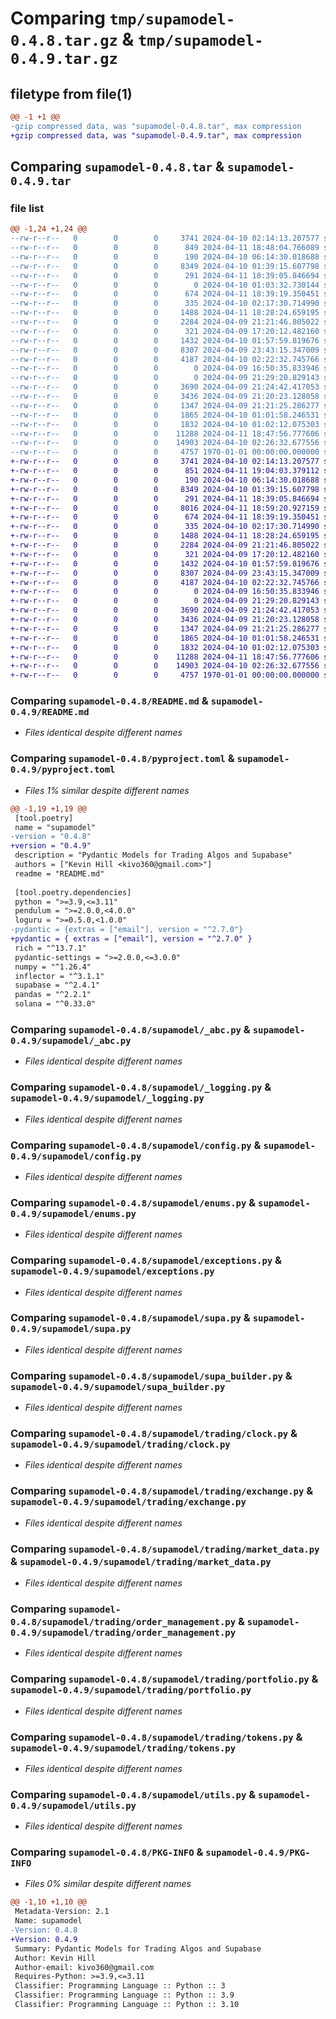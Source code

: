 # Comparing `tmp/supamodel-0.4.8.tar.gz` & `tmp/supamodel-0.4.9.tar.gz`

## filetype from file(1)

```diff
@@ -1 +1 @@
-gzip compressed data, was "supamodel-0.4.8.tar", max compression
+gzip compressed data, was "supamodel-0.4.9.tar", max compression
```

## Comparing `supamodel-0.4.8.tar` & `supamodel-0.4.9.tar`

### file list

```diff
@@ -1,24 +1,24 @@
--rw-r--r--   0        0        0     3741 2024-04-10 02:14:13.207577 supamodel-0.4.8/README.md
--rw-r--r--   0        0        0      849 2024-04-11 18:48:04.766089 supamodel-0.4.8/pyproject.toml
--rw-r--r--   0        0        0      190 2024-04-10 06:14:30.018688 supamodel-0.4.8/supamodel/__init__.py
--rw-r--r--   0        0        0     8349 2024-04-10 01:39:15.607798 supamodel-0.4.8/supamodel/_abc.py
--rw-r--r--   0        0        0      291 2024-04-11 18:39:05.846694 supamodel-0.4.8/supamodel/_client.py
--rw-r--r--   0        0        0        0 2024-04-10 01:03:32.730144 supamodel-0.4.8/supamodel/_core.py
--rw-r--r--   0        0        0      674 2024-04-11 18:39:19.350451 supamodel-0.4.8/supamodel/_logging.py
--rw-r--r--   0        0        0      335 2024-04-10 02:17:30.714990 supamodel-0.4.8/supamodel/_types.py
--rw-r--r--   0        0        0     1488 2024-04-11 18:28:24.659195 supamodel-0.4.8/supamodel/config.py
--rw-r--r--   0        0        0     2284 2024-04-09 21:21:46.805022 supamodel-0.4.8/supamodel/enums.py
--rw-r--r--   0        0        0      321 2024-04-09 17:20:12.482160 supamodel-0.4.8/supamodel/errors.py
--rw-r--r--   0        0        0     1432 2024-04-10 01:57:59.819676 supamodel-0.4.8/supamodel/exceptions.py
--rw-r--r--   0        0        0     8307 2024-04-09 23:43:15.347009 supamodel-0.4.8/supamodel/supa.py
--rw-r--r--   0        0        0     4187 2024-04-10 02:22:32.745766 supamodel-0.4.8/supamodel/supa_builder.py
--rw-r--r--   0        0        0        0 2024-04-09 16:50:35.833946 supamodel-0.4.8/supamodel/trading/__init__.py
--rw-r--r--   0        0        0        0 2024-04-09 21:29:20.829143 supamodel-0.4.8/supamodel/trading/assets.py
--rw-r--r--   0        0        0     3690 2024-04-09 21:24:42.417053 supamodel-0.4.8/supamodel/trading/clock.py
--rw-r--r--   0        0        0     3436 2024-04-09 21:20:23.128058 supamodel-0.4.8/supamodel/trading/exchange.py
--rw-r--r--   0        0        0     1347 2024-04-09 21:21:25.286277 supamodel-0.4.8/supamodel/trading/market_data.py
--rw-r--r--   0        0        0     1865 2024-04-10 01:01:58.246531 supamodel-0.4.8/supamodel/trading/order_management.py
--rw-r--r--   0        0        0     1832 2024-04-10 01:02:12.075303 supamodel-0.4.8/supamodel/trading/portfolio.py
--rw-r--r--   0        0        0    11288 2024-04-11 18:47:56.777606 supamodel-0.4.8/supamodel/trading/tokens.py
--rw-r--r--   0        0        0    14903 2024-04-10 02:26:32.677556 supamodel-0.4.8/supamodel/utils.py
--rw-r--r--   0        0        0     4757 1970-01-01 00:00:00.000000 supamodel-0.4.8/PKG-INFO
+-rw-r--r--   0        0        0     3741 2024-04-10 02:14:13.207577 supamodel-0.4.9/README.md
+-rw-r--r--   0        0        0      851 2024-04-11 19:04:03.379112 supamodel-0.4.9/pyproject.toml
+-rw-r--r--   0        0        0      190 2024-04-10 06:14:30.018688 supamodel-0.4.9/supamodel/__init__.py
+-rw-r--r--   0        0        0     8349 2024-04-10 01:39:15.607798 supamodel-0.4.9/supamodel/_abc.py
+-rw-r--r--   0        0        0      291 2024-04-11 18:39:05.846694 supamodel-0.4.9/supamodel/_client.py
+-rw-r--r--   0        0        0     8016 2024-04-11 18:59:20.927159 supamodel-0.4.9/supamodel/_core.py
+-rw-r--r--   0        0        0      674 2024-04-11 18:39:19.350451 supamodel-0.4.9/supamodel/_logging.py
+-rw-r--r--   0        0        0      335 2024-04-10 02:17:30.714990 supamodel-0.4.9/supamodel/_types.py
+-rw-r--r--   0        0        0     1488 2024-04-11 18:28:24.659195 supamodel-0.4.9/supamodel/config.py
+-rw-r--r--   0        0        0     2284 2024-04-09 21:21:46.805022 supamodel-0.4.9/supamodel/enums.py
+-rw-r--r--   0        0        0      321 2024-04-09 17:20:12.482160 supamodel-0.4.9/supamodel/errors.py
+-rw-r--r--   0        0        0     1432 2024-04-10 01:57:59.819676 supamodel-0.4.9/supamodel/exceptions.py
+-rw-r--r--   0        0        0     8307 2024-04-09 23:43:15.347009 supamodel-0.4.9/supamodel/supa.py
+-rw-r--r--   0        0        0     4187 2024-04-10 02:22:32.745766 supamodel-0.4.9/supamodel/supa_builder.py
+-rw-r--r--   0        0        0        0 2024-04-09 16:50:35.833946 supamodel-0.4.9/supamodel/trading/__init__.py
+-rw-r--r--   0        0        0        0 2024-04-09 21:29:20.829143 supamodel-0.4.9/supamodel/trading/assets.py
+-rw-r--r--   0        0        0     3690 2024-04-09 21:24:42.417053 supamodel-0.4.9/supamodel/trading/clock.py
+-rw-r--r--   0        0        0     3436 2024-04-09 21:20:23.128058 supamodel-0.4.9/supamodel/trading/exchange.py
+-rw-r--r--   0        0        0     1347 2024-04-09 21:21:25.286277 supamodel-0.4.9/supamodel/trading/market_data.py
+-rw-r--r--   0        0        0     1865 2024-04-10 01:01:58.246531 supamodel-0.4.9/supamodel/trading/order_management.py
+-rw-r--r--   0        0        0     1832 2024-04-10 01:02:12.075303 supamodel-0.4.9/supamodel/trading/portfolio.py
+-rw-r--r--   0        0        0    11288 2024-04-11 18:47:56.777606 supamodel-0.4.9/supamodel/trading/tokens.py
+-rw-r--r--   0        0        0    14903 2024-04-10 02:26:32.677556 supamodel-0.4.9/supamodel/utils.py
+-rw-r--r--   0        0        0     4757 1970-01-01 00:00:00.000000 supamodel-0.4.9/PKG-INFO
```

### Comparing `supamodel-0.4.8/README.md` & `supamodel-0.4.9/README.md`

 * *Files identical despite different names*

### Comparing `supamodel-0.4.8/pyproject.toml` & `supamodel-0.4.9/pyproject.toml`

 * *Files 1% similar despite different names*

```diff
@@ -1,19 +1,19 @@
 [tool.poetry]
 name = "supamodel"
-version = "0.4.8"
+version = "0.4.9"
 description = "Pydantic Models for Trading Algos and Supabase"
 authors = ["Kevin Hill <kivo360@gmail.com>"]
 readme = "README.md"
 
 [tool.poetry.dependencies]
 python = ">=3.9,<=3.11"
 pendulum = ">=2.0.0,<4.0.0"
 loguru = ">=0.5.0,<1.0.0"
-pydantic = {extras = ["email"], version = "^2.7.0"}
+pydantic = { extras = ["email"], version = "^2.7.0" }
 rich = "^13.7.1"
 pydantic-settings = ">=2.0.0,<=3.0.0"
 numpy = "^1.26.4"
 inflector = "^3.1.1"
 supabase = "^2.4.1"
 pandas = "^2.2.1"
 solana = "^0.33.0"
```

### Comparing `supamodel-0.4.8/supamodel/_abc.py` & `supamodel-0.4.9/supamodel/_abc.py`

 * *Files identical despite different names*

### Comparing `supamodel-0.4.8/supamodel/_logging.py` & `supamodel-0.4.9/supamodel/_logging.py`

 * *Files identical despite different names*

### Comparing `supamodel-0.4.8/supamodel/config.py` & `supamodel-0.4.9/supamodel/config.py`

 * *Files identical despite different names*

### Comparing `supamodel-0.4.8/supamodel/enums.py` & `supamodel-0.4.9/supamodel/enums.py`

 * *Files identical despite different names*

### Comparing `supamodel-0.4.8/supamodel/exceptions.py` & `supamodel-0.4.9/supamodel/exceptions.py`

 * *Files identical despite different names*

### Comparing `supamodel-0.4.8/supamodel/supa.py` & `supamodel-0.4.9/supamodel/supa.py`

 * *Files identical despite different names*

### Comparing `supamodel-0.4.8/supamodel/supa_builder.py` & `supamodel-0.4.9/supamodel/supa_builder.py`

 * *Files identical despite different names*

### Comparing `supamodel-0.4.8/supamodel/trading/clock.py` & `supamodel-0.4.9/supamodel/trading/clock.py`

 * *Files identical despite different names*

### Comparing `supamodel-0.4.8/supamodel/trading/exchange.py` & `supamodel-0.4.9/supamodel/trading/exchange.py`

 * *Files identical despite different names*

### Comparing `supamodel-0.4.8/supamodel/trading/market_data.py` & `supamodel-0.4.9/supamodel/trading/market_data.py`

 * *Files identical despite different names*

### Comparing `supamodel-0.4.8/supamodel/trading/order_management.py` & `supamodel-0.4.9/supamodel/trading/order_management.py`

 * *Files identical despite different names*

### Comparing `supamodel-0.4.8/supamodel/trading/portfolio.py` & `supamodel-0.4.9/supamodel/trading/portfolio.py`

 * *Files identical despite different names*

### Comparing `supamodel-0.4.8/supamodel/trading/tokens.py` & `supamodel-0.4.9/supamodel/trading/tokens.py`

 * *Files identical despite different names*

### Comparing `supamodel-0.4.8/supamodel/utils.py` & `supamodel-0.4.9/supamodel/utils.py`

 * *Files identical despite different names*

### Comparing `supamodel-0.4.8/PKG-INFO` & `supamodel-0.4.9/PKG-INFO`

 * *Files 0% similar despite different names*

```diff
@@ -1,10 +1,10 @@
 Metadata-Version: 2.1
 Name: supamodel
-Version: 0.4.8
+Version: 0.4.9
 Summary: Pydantic Models for Trading Algos and Supabase
 Author: Kevin Hill
 Author-email: kivo360@gmail.com
 Requires-Python: >=3.9,<=3.11
 Classifier: Programming Language :: Python :: 3
 Classifier: Programming Language :: Python :: 3.9
 Classifier: Programming Language :: Python :: 3.10
```

